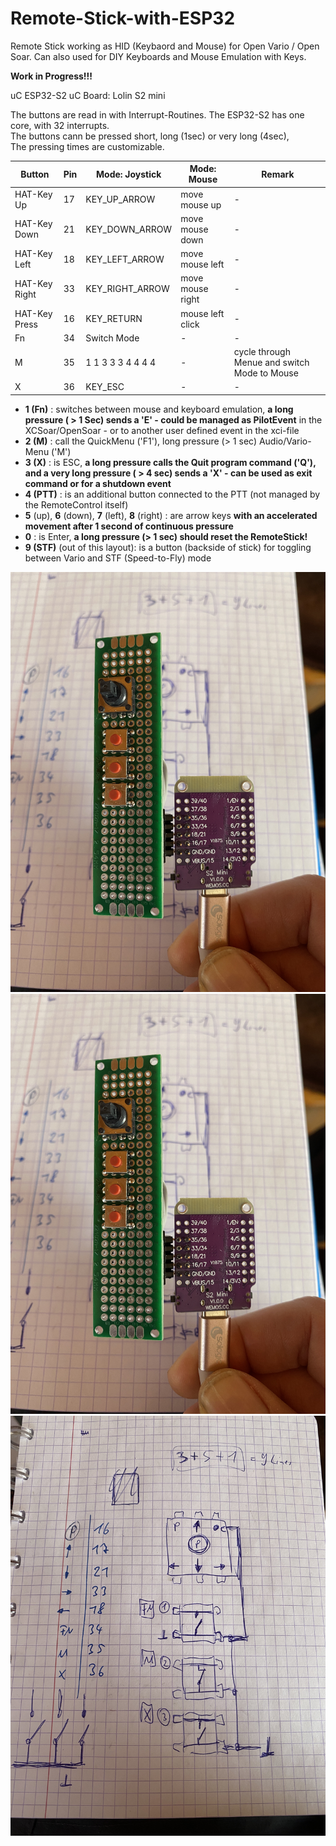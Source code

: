 # Remote-Stick-with-ESP32
Remote Stick working as HID (Keybaord and Mouse) for Open Vario / Open Soar.
Can also used for DIY Keyboards and Mouse Emulation with Keys.


<b> Work in Progress!!! </b> 

uC ESP32-S2
uC Board: Lolin S2 mini

The buttons are read in with Interrupt-Routines. The ESP32-S2 has one core, with 32 interrupts. </br>
The buttons cann be pressed short, long (1sec) or very long (4sec), </br>
The pressing times are customizable.


| Button        | Pin | Mode: Joystick   | Mode: Mouse      | Remark  
| ------------- | --- | -------------    | -------------    | ------------- 
| HAT-Key Up    | 17  |KEY_UP_ARROW      | move mouse up    | -
| HAT-Key Down  | 21  |KEY_DOWN_ARROW    | move mouse down  | -
| HAT-Key Left  | 18  |KEY_LEFT_ARROW    | move mouse left  | -
| HAT-Key Right | 33  |KEY_RIGHT_ARROW   | move mouse right | -
| HAT-Key Press | 16  |KEY_RETURN        | mouse left click | -
| Fn            | 34  |Switch Mode       | -                | -
| M             | 35  |1 1 3 3 3 4 4 4 4 | -                | cycle through Menue and switch Mode to Mouse
| X             | 36  |KEY_ESC           | -                | -

</b>

  * <b>1 (Fn)</b> : switches between mouse and keyboard emulation, **a long pressure ( > 1 Sec) sends a 'E' - could be managed as PilotEvent**
     in the XCSoar/OpenSoar - or to another user defined event in the xci-file
  * <b>2 (M)</b> : call the QuickMenu ('F1'), long pressure (> 1 sec) Audio/Vario-Menu ('M')
  * <b>3 (X)</b> : is ESC, **a long pressure calls the Quit program command ('Q'), and a very long pressure ( > 4 sec) sends a 'X' - can be used as exit command or for a shutdown event**
  * <b>4 (PTT)</b> : is an additional button connected to the PTT (not managed by the RemoteControl itself)
  * <b>5</b> (up), <b>6</b> (down), <b>7</b> (left), <b>8</b> (right) :  are arrow keys **with an accelerated movement after 1 second of continuous pressure**
  * <b>0</b> : is Enter, **a long pressure (> 1 sec) should reset the RemoteStick!**
  * <b>9 (STF)</b> (out of this layout): is a button (backside of stick) for toggling between Vario and STF (Speed-to-Fly) mode

<img src="Hardware.JPG" width="600px" />

<img src="Hardware.JPG" width="600px" />

<img src="Schematic.JPG" width="600px" />

